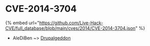 # CVE-2014-3704
{% embed url="https://github.com/Live-Hack-CVE/full_database/blob/main/cves/2014/CVE-2014-3704.json" %}

* AleDiBen ~> [Drupalgeddon](https://www.alice-snow.ru/2014/database/cve-2014-3704/drupalgeddon-alediben)